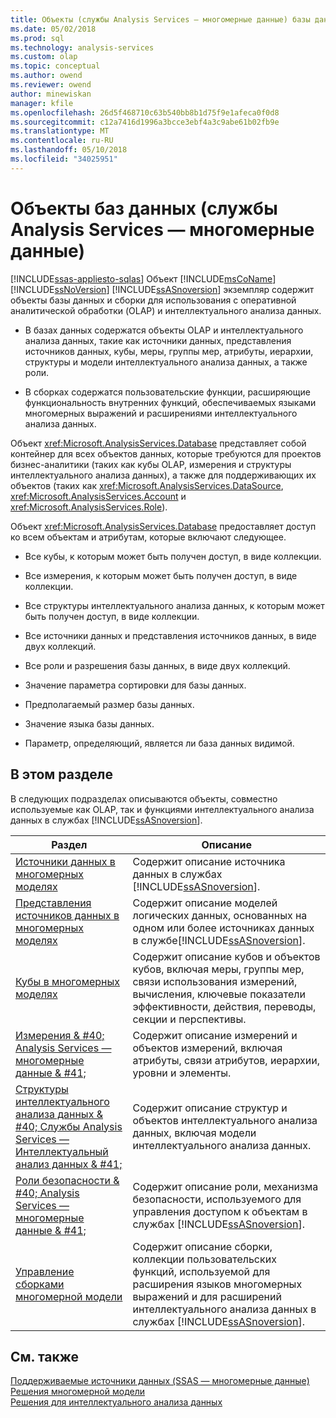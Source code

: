 ```yaml
---
title: Объекты (службы Analysis Services — многомерные данные) базы данных | Документы Microsoft
ms.date: 05/02/2018
ms.prod: sql
ms.technology: analysis-services
ms.custom: olap
ms.topic: conceptual
ms.author: owend
ms.reviewer: owend
author: minewiskan
manager: kfile
ms.openlocfilehash: 26d5f468710c63b540bb8b1d75f9e1afeca0f0d8
ms.sourcegitcommit: c12a7416d1996a3bcce3ebf4a3c9abe61b02fb9e
ms.translationtype: MT
ms.contentlocale: ru-RU
ms.lasthandoff: 05/10/2018
ms.locfileid: "34025951"
---
```

# <a name="database-objects-analysis-services---multidimensional-data"></a>Объекты баз данных (службы Analysis Services — многомерные данные)
[!INCLUDE[ssas-appliesto-sqlas](../../../includes/ssas-appliesto-sqlas.md)]
  Объект [!INCLUDE[msCoName](../../../includes/msconame-md.md)] [!INCLUDE[ssNoVersion](../../../includes/ssnoversion-md.md)] [!INCLUDE[ssASnoversion](../../../includes/ssasnoversion-md.md)] экземпляр содержит объекты базы данных и сборки для использования с оперативной аналитической обработки (OLAP) и интеллектуального анализа данных.  
  
-   В базах данных содержатся объекты OLAP и интеллектуального анализа данных, такие как источники данных, представления источников данных, кубы, меры, группы мер, атрибуты, иерархии, структуры и модели интеллектуального анализа данных, а также роли.  
  
-   В сборках содержатся пользовательские функции, расширяющие функциональность внутренних функций, обеспечиваемых языками многомерных выражений и расширениями интеллектуального анализа данных.  
  
 Объект <xref:Microsoft.AnalysisServices.Database> представляет собой контейнер для всех объектов данных, которые требуются для проектов бизнес-аналитики (таких как кубы OLAP, измерения и структуры интеллектуального анализа данных), а также для поддерживающих их объектов (таких как <xref:Microsoft.AnalysisServices.DataSource>, <xref:Microsoft.AnalysisServices.Account> и <xref:Microsoft.AnalysisServices.Role>).  
  
 Объект <xref:Microsoft.AnalysisServices.Database> предоставляет доступ ко всем объектам и атрибутам, которые включают следующее.  
  
-   Все кубы, к которым может быть получен доступ, в виде коллекции.  
  
-   Все измерения, к которым может быть получен доступ, в виде коллекции.  
  
-   Все структуры интеллектуального анализа данных, к которым может быть получен доступ, в виде коллекции.  
  
-   Все источники данных и представления источников данных, в виде двух коллекций.  
  
-   Все роли и разрешения базы данных, в виде двух коллекций.  
  
-   Значение параметра сортировки для базы данных.  
  
-   Предполагаемый размер базы данных.  
  
-   Значение языка базы данных.  
  
-   Параметр, определяющий, является ли база данных видимой.  
  
## <a name="in-this-section"></a>В этом разделе  
 В следующих подразделах описываются объекты, совместно используемые как OLAP, так и функциями интеллектуального анализа данных в службах [!INCLUDE[ssASnoversion](../../../includes/ssasnoversion-md.md)].  
  
|Раздел|Описание|  
|-----------|-----------------|  
|[Источники данных в многомерных моделях](../../../analysis-services/multidimensional-models/data-sources-in-multidimensional-models.md)|Содержит описание источника данных в службах [!INCLUDE[ssASnoversion](../../../includes/ssasnoversion-md.md)].|  
|[Представления источников данных в многомерных моделях](../../../analysis-services/multidimensional-models/data-source-views-in-multidimensional-models.md)|Содержит описание моделей логических данных, основанных на одном или более источниках данных в службе[!INCLUDE[ssASnoversion](../../../includes/ssasnoversion-md.md)].|  
|[Кубы в многомерных моделях](../../../analysis-services/multidimensional-models/cubes-in-multidimensional-models.md)|Содержит описание кубов и объектов кубов, включая меры, группы мер, связи использования измерений, вычисления, ключевые показатели эффективности, действия, переводы, секции и перспективы.|  
|[Измерения & #40; Analysis Services — многомерные данные & #41;](../../../analysis-services/multidimensional-models-olap-logical-dimension-objects/dimensions-analysis-services-multidimensional-data.md)|Содержит описание измерений и объектов измерений, включая атрибуты, связи атрибутов, иерархии, уровни и элементы.|  
|[Структуры интеллектуального анализа данных & #40; Службы Analysis Services — Интеллектуальный анализ данных & #41;](../../../analysis-services/data-mining/mining-structures-analysis-services-data-mining.md)|Содержит описание структур и объектов интеллектуального анализа данных, включая модели интеллектуального анализа данных.|  
|[Роли безопасности & #40; Analysis Services — многомерные данные & #41;](../../../analysis-services/multidimensional-models/olap-logical/security-roles-analysis-services-multidimensional-data.md)|Содержит описание роли, механизма безопасности, используемого для управления доступом к объектам в службах [!INCLUDE[ssASnoversion](../../../includes/ssasnoversion-md.md)].|  
|[Управление сборками многомерной модели](../../../analysis-services/multidimensional-models/multidimensional-model-assemblies-management.md)|Содержит описание сборки, коллекции пользовательских функций, используемой для расширения языков многомерных выражений и для расширений интеллектуального анализа данных в службах [!INCLUDE[ssASnoversion](../../../includes/ssasnoversion-md.md)].|  
  
## <a name="see-also"></a>См. также  
 [Поддерживаемые источники данных &#40;SSAS — многомерные данные&#41;](../../../analysis-services/multidimensional-models/supported-data-sources-ssas-multidimensional.md)   
 [Решения многомерной модели ](../../../analysis-services/multidimensional-models/multidimensional-model-solutions-ssas.md)   
 [Решения для интеллектуального анализа данных](../../../analysis-services/data-mining/data-mining-solutions.md)  
  
  
